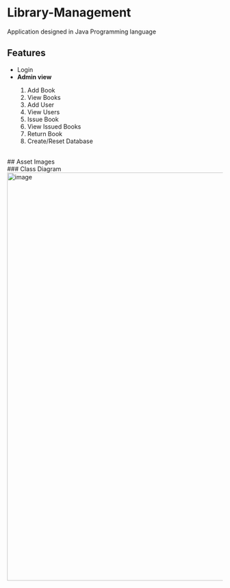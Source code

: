# Library-Management

Application designed in Java Programming language<br>
## Features
<ul>
  <li>Login</li>
  <li><strong>Admin view</strong></li>
  <ol>
    <li>Add Book</li>
    <li>View Books</li>
    <li>Add User</li>
    <li>View Users</li>
    <li>Issue Book</li>
    <li>View Issued Books</li>
    <li>Return Book</li>
    <li>Create/Reset Database</li>
  </ol>
</ul>
<br>
## Asset Images<br>
### Class Diagram
<img width="954" alt="image" src="https://github.com/Zohaib1397/Library-Management/assets/66197508/44f4f3e6-c183-4340-99f9-8229c674de56">
